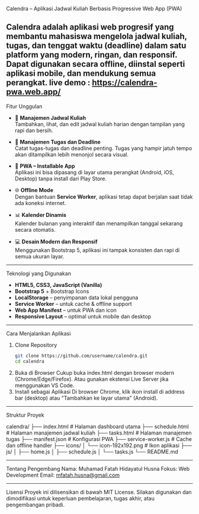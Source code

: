  Calendra – Aplikasi Jadwal Kuliah Berbasis Progressive Web App (PWA)

**Calendra** adalah aplikasi web progresif yang membantu mahasiswa mengelola jadwal kuliah, tugas, dan tenggat waktu (deadline) dalam satu platform yang modern, ringan, dan responsif. Dapat digunakan secara **offline**, **diinstal seperti aplikasi mobile**, dan mendukung semua perangkat.
live demo : https://calendra-pwa.web.app/
---

 Fitur Unggulan

- 📆 **Manajemen Jadwal Kuliah**  
  Tambahkan, lihat, dan edit jadwal kuliah harian dengan tampilan yang rapi dan bersih.

- 📝 **Manajemen Tugas dan Deadline**  
  Catat tugas-tugas dan deadline penting. Tugas yang hampir jatuh tempo akan ditampilkan lebih menonjol secara visual.

- 📱 **PWA – Installable App**  
  Aplikasi ini bisa dipasang di layar utama perangkat (Android, iOS, Desktop) tanpa install dari Play Store.

- 🌐 **Offline Mode**  
  Dengan bantuan **Service Worker**, aplikasi tetap dapat berjalan saat tidak ada koneksi internet.

- 📊 **Kalender Dinamis**  
  Kalender bulanan yang interaktif dan menampilkan tanggal sekarang secara otomatis.

- 💻 **Desain Modern dan Responsif**  
  Menggunakan Bootstrap 5, aplikasi ini tampak konsisten dan rapi di semua ukuran layar.

---

 Teknologi yang Digunakan

- **HTML5, CSS3, JavaScript (Vanilla)**
- **Bootstrap 5** + Bootstrap Icons
- **LocalStorage** – penyimpanan data lokal pengguna
- **Service Worker** – untuk cache & offline support
- **Web App Manifest** – untuk PWA dan icon
- **Responsive Layout** – optimal untuk mobile dan desktop

---

 Cara Menjalankan Aplikasi

1. Clone Repository
    ```bash
    git clone https://github.com/username/calendra.git
    cd calendra
2. Buka di Browser
    Cukup buka index.html dengan browser modern (Chrome/Edge/Firefox).
    Atau gunakan ekstensi Live Server jika menggunakan VS Code.
3. Install sebagai Aplikasi
    Di browser Chrome, klik ikon install di address bar (desktop) atau "Tambahkan ke layar utama" (Android).

---

Struktur Proyek

calendra/
├── index.html            # Halaman dashboard utama
├── schedule.html         # Halaman manajemen jadwal kuliah
├── tasks.html            # Halaman manajemen tugas
├── manifest.json         # Konfigurasi PWA
├── service-worker.js     # Cache dan offline handler
├── icons/
│   └── icon-192x192.png  # Ikon aplikasi
├── js/
│   ├── home.js
│   ├── schedule.js
│   └── tasks.js
└── README.md

---

Tentang Pengembang
Nama: Muhamad Fatah Hidayatul Husna
Fokus: Web Development
Email: mfatah.husna@gmail.com

---

Lisensi
Proyek ini dilisensikan di bawah MIT License.
Silakan digunakan dan dimodifikasi untuk keperluan pembelajaran, tugas akhir, atau pengembangan pribadi.

